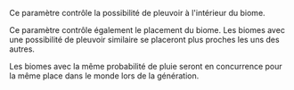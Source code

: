 Ce paramètre contrôle la possibilité de pleuvoir à l'intérieur du biome.

Ce paramètre contrôle également le placement du biome.
Les biomes avec une possibilité de pleuvoir similaire se placeront plus proches les uns des autres.

Les biomes avec la même probabilité de pluie seront en concurrence pour la même place dans le monde lors de la génération.